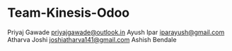 # Team-Kinesis-Odoo
Priyaj Gawade
priyajgawade@outlook.in
Ayush Ipar
iparayush@gmail.com
Atharva Joshi
joshiatharva141@gmail.com
Ashish Bendale
